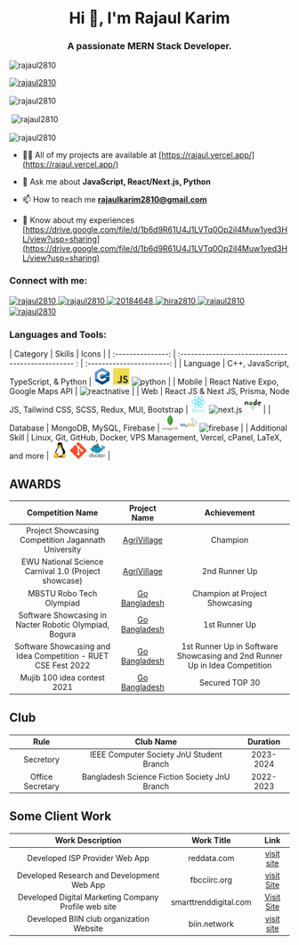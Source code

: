 <h1 align="center">Hi 👋, I'm Rajaul Karim</h1>
<h3 align="center">A passionate MERN Stack Developer.</h3>
<p align="left"> <img src="https://komarev.com/ghpvc/?username=rajaul2810&label=Profile%20views&color=0e75b6&style=flat" alt="rajaul2810" /> </p>

<p align="left"> 
  <a href="https://github.com/ryo-ma/github-profile-trophy">
    <img src="https://github-profile-trophy.vercel.app/?username=rajaul2810" alt="rajaul2810" />
  </a> 
</p>

<p><img align="center" src="https://github-readme-stats.vercel.app/api/top-langs?username=rajaul2810&show_icons=true&locale=en&layout=compact" alt="rajaul2810" /></p> 
<p>&nbsp;<img align="center" src="https://github-readme-stats.vercel.app/api?username=rajaul2810&show_icons=true&locale=en" alt="rajaul2810" /></p> 
<p><img align="center" src="https://github-readme-streak-stats.herokuapp.com/?user=rajaul2810&" alt="rajaul2810" /></p>

- 👨‍💻 All of my projects are available at [https://rajaul.vercel.app/](https://rajaul.vercel.app/)

- 💬 Ask me about **JavaScript, React/Next.js, Python**

- 📫 How to reach me **rajaulkarim2810@gmail.com**

- 📄 Know about my experiences [https://drive.google.com/file/d/1b6d9R61U4J1LVTq0Op2iI4Muw1yed3HL/view?usp=sharing](https://drive.google.com/file/d/1b6d9R61U4J1LVTq0Op2iI4Muw1yed3HL/view?usp=sharing)

<h3 align="left">Connect with me:</h3>
<p align="left">
  <a href="https://twitter.com/rajaul2810" target="blank">
    <img align="center" src="https://raw.githubusercontent.com/rahuldkjain/github-profile-readme-generator/master/src/images/icons/Social/twitter.svg" alt="rajaul2810" height="30" width="40" />
  </a>
  <a href="https://linkedin.com/in/rajaul2810" target="blank">
    <img align="center" src="https://raw.githubusercontent.com/rahuldkjain/github-profile-readme-generator/master/src/images/icons/Social/linked-in-alt.svg" alt="rajaul2810" height="30" width="40" />
  </a>
  <a href="https://stackoverflow.com/users/20184648" target="blank">
    <img align="center" src="https://raw.githubusercontent.com/rahuldkjain/github-profile-readme-generator/master/src/images/icons/Social/stack-overflow.svg" alt="20184648" height="30" width="40" />
  </a>
  <a href="https://fb.com/hira2810" target="blank">
    <img align="center" src="https://raw.githubusercontent.com/rahuldkjain/github-profile-readme-generator/master/src/images/icons/Social/facebook.svg" alt="hira2810" height="30" width="40" />
  </a>
  <a href="https://www.youtube.com/c/rajaul2810" target="blank">
    <img align="center" src="https://raw.githubusercontent.com/rahuldkjain/github-profile-readme-generator/master/src/images/icons/Social/youtube.svg" alt="rajaul2810" height="30" width="40" />
  </a>
  <a href="https://www.leetcode.com/rajaul2810" target="blank">
    <img align="center" src="https://raw.githubusercontent.com/rahuldkjain/github-profile-readme-generator/master/src/images/icons/Social/leet-code.svg" alt="rajaul2810" height="30" width="40" />
  </a>
</p>

<h3 align="left">Languages and Tools:</h3>

|   Category         |   Skills    |   Icons      |
| :---------------: | :------------------------------------------------ : | :-----------------------: |
|   Language         |   C++, JavaScript, TypeScript, & Python     |  <img src="https://raw.githubusercontent.com/devicons/devicon/master/icons/cplusplus/cplusplus-original.svg" alt="cplusplus" width="30" height="30"/>  <img src="https://raw.githubusercontent.com/devicons/devicon/master/icons/javascript/javascript-original.svg" alt="javascript" width="30" height="30"/> <img src="https://www.python.org/static/opengraph-icon-200x200.png" alt="python" width="30" height="30"/>  |
|   Mobile           |  React Native Expo,  Google Maps API      |  <img src="https://reactnative.dev/img/header_logo.svg" alt="reactnative" width="40" height="40"/>                                                                        |
|   Web              |   React JS & Next JS, Prisma, Node JS, Tailwind CSS, SCSS, Redux, MUI, Bootstrap  |  <img src="https://raw.githubusercontent.com/devicons/devicon/master/icons/react/react-original-wordmark.svg" alt="react" width="30" height="30"/> <img src="https://www.svgrepo.com/show/354113/nextjs-icon.svg" alt="next.js" width="30" height="30"/> <img src="https://raw.githubusercontent.com/devicons/devicon/master/icons/nodejs/nodejs-original-wordmark.svg" alt="nodejs" width="30" height="30"/>    |
|   Database         |  MongoDB, MySQL, Firebase  |  <img src="https://raw.githubusercontent.com/devicons/devicon/master/icons/mongodb/mongodb-original-wordmark.svg" alt="mongodb" width="30" height="30"/> <img src="https://raw.githubusercontent.com/devicons/devicon/master/icons/mysql/mysql-original-wordmark.svg" alt="mysql" width="30" height="30"/> <img src="https://www.vectorlogo.zone/logos/firebase/firebase-icon.svg" alt="firebase" width="30" height="30"/>                  |
|  Additional Skill  |  Linux, Git, GitHub, Docker, VPS Management, Vercel, cPanel, LaTeX, and more  |  <img src="https://raw.githubusercontent.com/devicons/devicon/master/icons/linux/linux-original.svg" alt="linux" width="30" height="30"/> <img src="https://raw.githubusercontent.com/devicons/devicon/master/icons/git/git-original.svg" alt="git" width="30" height="30"/> <img src="https://raw.githubusercontent.com/devicons/devicon/master/icons/docker/docker-original-wordmark.svg" alt="docker" width="30" height="30"/>  |

## AWARDS

| Competition Name       |    Project Name           | Achievement    |
| :----------------------------: | :---------: | :-------------: |
| Project Showcasing Competition Jagannath University  |  [AgriVillage][agri] | Champion |
| EWU National Science Carnival 1.0 (Project showcase) |  [AgriVillage][agri] | 2nd Runner Up  |
| MBSTU Robo Tech Olympiad  | [Go Bangladesh][goBd]  | Champion at Project Showcasing |
| Software Showcasing in Nacter Robotic Olympiad, Bogura | [Go Bangladesh][goBd] | 1st Runner Up |
| Software Showcasing and Idea Competition - RUET CSE Fest 2022 | [Go Bangladesh][goBd] | 1st Runner Up in Software Showcasing and 2nd Runner Up in Idea Competition |
| Mujib 100 idea contest 2021 | [Go Bangladesh][goBd] | Secured TOP 30 |

## Club

| Rule | Club Name | Duration |
| :---: | :---: | :---: |
| Secretory | IEEE Computer Society JnU Student Branch | 2023-2024 |
| Office Secretary | Bangladesh Science Fiction Society JnU Branch | 2022-2023 |

## Some Client Work

| Work Description | Work Title | Link |
| :---: | :---: | :---: |
| Developed ISP Provider Web App | reddata.com | [visit site][reddata] |
| Developed Research and Development Web App | fbcciirc.org | [visit Site][fbcciirc] |
| Developed Digital Marketing Company Profile web site | smarttrenddigital.com | [Visit Site][smart] |
| Developed BIIN club organization Website | biin.network | [visit site][biin] |

<!-- links -->
[reddata]: https://red-data.vercel.app/
[fbcciirc]: https://fbcciirc.org/
[smart]: https://rajaul2810.github.io/smart_trend_digital/
[biin]: https://www.biin.network/

<!-- achievement links-->
[agri]: https://agri-village.vercel.app/

<!-- project links -->
[goBd]: https://go-bangladesh.com/
